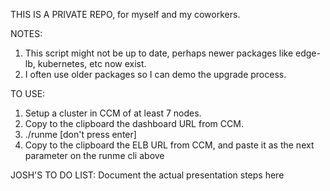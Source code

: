 THIS IS A PRIVATE REPO, for myself and my coworkers.  

NOTES: 
1. This script might not be up to date, perhaps newer packages like edge-lb, kubernetes, etc now exist.  
2. I often use older packages so I can demo the upgrade process.  


TO USE:  
1. Setup a cluster in CCM of at least 7 nodes.  
2. Copy to the clipboard the dashboard URL from CCM.  
3. ./runme <paste dashboard URL>  [don't press enter]  
4. Copy to the clipboard the ELB URL from CCM, and paste it as the next parameter on the runme cli above  

JOSH'S TO DO LIST:
Document the actual presentation steps here  


